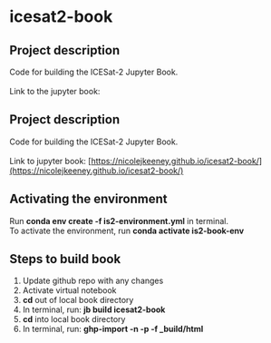 # icesat2-book


## Project description
Code for building the ICESat-2 Jupyter Book.<br><br>Link to the jupyter book: 



## Project description
Code for building the ICESat-2 Jupyter Book.<br><br> Link to jupyter book: [https://nicolejkeeney.github.io/icesat2-book/](https://nicolejkeeney.github.io/icesat2-book/)



## Activating the environment 
Run **conda env create -f is2-environment.yml** in terminal.<br>To activate the environment, run **conda activate is2-book-env**



## Steps to build book 
 1) Update github repo with any changes
 2) Activate virtual notebook
 3) **cd** out of local book directory 
 4) In terminal, run: **jb build icesat2-book** 
 5) **cd** into local book directory 
 6) In terminal, run: **ghp-import -n -p -f _build/html** 
 
